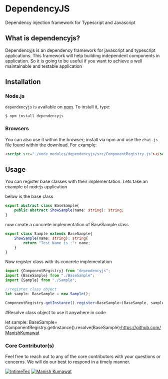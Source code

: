 # DependencyJS
Dependency injection framework for Typescript and Javascript

## What is dependencyjs?
Dependencyjs is an dependency framework for javascript and typescript applications. This framework will help building independent components in application. So it is going to be useful if you want to achieve a well maintainable and testable application

## Installation

### Node.js

`dependencyjs` is available on [npm](http://npmjs.org). To install it, type:

    $ npm install dependencyjs

### Browsers

You can also use it within the browser; install via npm and use the `chai.js` file found within the download. For example:

```html
<script src="./node_modules/dependencyjs/src/ComponentRegistry.js"></script>
```

## Usage

You can register base classes with their implementation. Lets take an example of nodejs application

below is the base class

```ts
export abstract class BaseSample{
    public abstract ShowSample(name: string): string;
}
```

now create a concrete implementation of BaseSample class

```ts
export class Sample extends BaseSample{
    ShowSample(name: string): string{
        return "Test Name is :"+ name;
    }
}
```

Now register class with its concrete implementation


```ts
import {ComponentRegistry} from "dependencyjs";
import {BaseSample} from "./BaseSample";
import {Sample} from "./Sample";

//register class object
let sample: BaseSample = new Sample();

ComponentRegistry.getInstance().register<BaseSample>(BaseSample, sample);
```

#Resolve class object to use it anywhere in code

let sample: BaseSample= ComponentRegistry.getInstance().resolve<BaseSample>(BaseSample);https://github.com/ManishKumawat

### Core Contributor(s)

Feel free to reach out to any of the core contributors with your questions or
concerns. We will do our best to respond in a timely manner.

[![IntimeTec](https://github.com/InTimeTecGitHub/)](https://github.com/InTimeTecGitHub/)
[![Manish Kumawat](https://github.com/ManishKumawat)](https://github.com/ManishKumawat)
